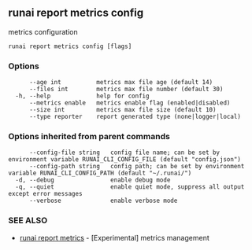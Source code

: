 ## runai report metrics config

metrics configuration

```
runai report metrics config [flags]
```

### Options

```
      --age int          metrics max file age (default 14)
      --files int        metrics max file number (default 30)
  -h, --help             help for config
      --metrics enable   metrics enable flag (enabled|disabled)
      --size int         metrics max file size (default 10)
      --type reporter    report generated type (none|logger|local)
```

### Options inherited from parent commands

```
      --config-file string   config file name; can be set by environment variable RUNAI_CLI_CONFIG_FILE (default "config.json")
      --config-path string   config path; can be set by environment variable RUNAI_CLI_CONFIG_PATH (default "~/.runai/")
  -d, --debug                enable debug mode
  -q, --quiet                enable quiet mode, suppress all output except error messages
      --verbose              enable verbose mode
```

### SEE ALSO

* [runai report metrics](runai_report_metrics.md)	 - [Experimental] metrics management

